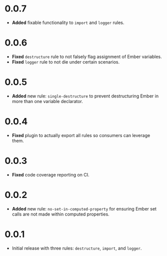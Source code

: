 # 0.0.7

* **Added** fixable functionality to `import` and `logger` rules.


# 0.0.6

* **Fixed** `destructure` rule to not falsely flag assignment of Ember variables.
* **Fixed** `logger` rule to not die under certain scenarios.


# 0.0.5

* **Added** new rule: `single-destructure` to prevent destructuring Ember in more than one variable declarator.


# 0.0.4

* **Fixed** plugin to actually export all rules so consumers can leverage them.


# 0.0.3

* **Fixed** code coverage reporting on CI.


# 0.0.2

* **Added** new rule: `no-set-in-computed-property` for ensuring Ember set calls are not made within computed properties.


# 0.0.1

* Initial release with three rules: `destructure`, `import`, and `logger`.

